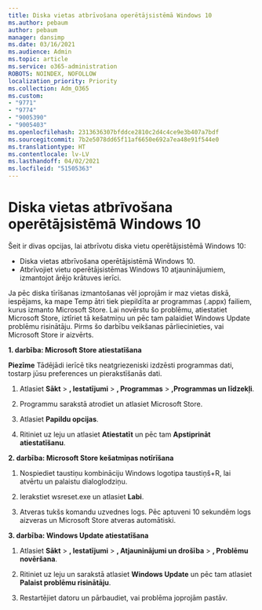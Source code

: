 ```yaml
---
title: Diska vietas atbrīvošana operētājsistēmā Windows 10
ms.author: pebaum
author: pebaum
manager: dansimp
ms.date: 03/16/2021
ms.audience: Admin
ms.topic: article
ms.service: o365-administration
ROBOTS: NOINDEX, NOFOLLOW
localization_priority: Priority
ms.collection: Adm_O365
ms.custom:
- "9771"
- "9774"
- "9005390"
- "9005403"
ms.openlocfilehash: 2313636307bfddce2810c2d4c4ce9e3b407a7bdf
ms.sourcegitcommit: 7b2e5078dd65f11af6650e692a7ea48e91f544e0
ms.translationtype: HT
ms.contentlocale: lv-LV
ms.lasthandoff: 04/02/2021
ms.locfileid: "51505363"
---
```

# <a name="free-up-drive-space-in-windows-10"></a>Diska vietas atbrīvošana operētājsistēmā Windows 10

Šeit ir divas opcijas, lai atbrīvotu diska vietu operētājsistēmā Windows 10:

- Diska vietas atbrīvošana operētājsistēmā Windows 10.
- Atbrīvojiet vietu operētājsistēmas Windows 10 atjauninājumiem, izmantojot ārējo krātuves ierīci.

Ja pēc diska tīrīšanas izmantošanas vēl joprojām ir maz vietas diskā, iespējams, ka mape Temp ātri tiek piepildīta ar programmas (.appx) failiem, kurus izmanto Microsoft Store. Lai novērstu šo problēmu, atiestatiet Microsoft Store, iztīriet tā kešatmiņu un pēc tam palaidiet Windows Update problēmu risinātāju. Pirms šo darbību veikšanas pārliecinieties, vai Microsoft Store ir aizvērts.

**1. darbība: Microsoft Store atiestatīšana**

**Piezīme** Tādējādi ierīcē tiks neatgriezeniski izdzēsti programmas dati, tostarp jūsu preferences un pierakstīšanās dati.

1. Atlasiet **Sākt** > **, Iestatījumi** > **, Programmas** > **,Programmas un līdzekļi**.

1. Programmu sarakstā atrodiet un atlasiet Microsoft Store.

1. Atlasiet **Papildu opcijas**.

1. Ritiniet uz leju un atlasiet **Atiestatīt** un pēc tam **Apstiprināt atiestatīšanu**.

**2. darbība: Microsoft Store kešatmiņas notīrīšana**

1. Nospiediet taustiņu kombināciju Windows logotipa taustiņš+R, lai atvērtu un palaistu dialoglodziņu.

1. Ierakstiet wsreset.exe un atlasiet **Labi**.

1. Atveras tukšs komandu uzvednes logs. Pēc aptuveni 10 sekundēm logs aizveras un Microsoft Store atveras automātiski.

**3. darbība: Windows Update atiestatīšana**

1. Atlasiet **Sākt** > **, Iestatījumi** > **, Atjauninājumi un drošība** > **, Problēmu novēršana**.

1. Ritiniet uz leju un sarakstā atlasiet **Windows Update** un pēc tam atlasiet **Palaist problēmu risinātāju**.

1. Restartējiet datoru un pārbaudiet, vai problēma joprojām pastāv.

